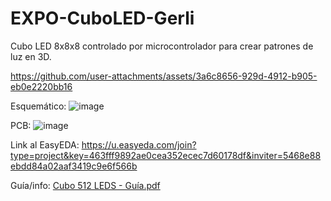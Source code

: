 # EXPO-CuboLED-Gerli
Cubo LED 8x8x8 controlado por microcontrolador para crear patrones de luz en 3D. 



https://github.com/user-attachments/assets/3a6c8656-929d-4912-b905-eb0e2220bb16



Esquemático:
![image](https://github.com/user-attachments/assets/da123201-e544-49c2-99b8-1e02a1b9f442)

PCB:
![image](https://github.com/user-attachments/assets/189eb1e5-c5bc-4aa7-8e2e-19a69e9c36ef)

Link al EasyEDA: 
https://u.easyeda.com/join?type=project&key=463fff9892ae0cea352ecec7d60178df&inviter=5468e88ebdd84a02aaf3419c9e6f566b

Guía/info: [Cubo 512 LEDS - Guía.pdf](https://github.com/user-attachments/files/17908861/Cubo.512.LEDS.-.Guia.pdf)
